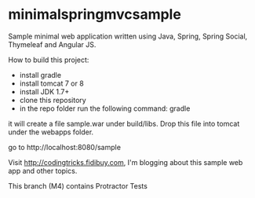 minimalspringmvcsample
======================

Sample minimal web application written using Java, Spring, Spring Social, Thymeleaf and Angular JS. 

How to build this project:

- install gradle
- install tomcat 7 or 8
- install JDK 1.7+
- clone this repository
- in the repo folder run the following command:
    gradle
    
it will create a file sample.war under build/libs.
Drop this file into tomcat under the webapps folder.

go to http://localhost:8080/sample

Visit http://codingtricks.fidibuy.com, I'm blogging about this
sample web app and other topics.

This branch (M4) contains Protractor Tests
